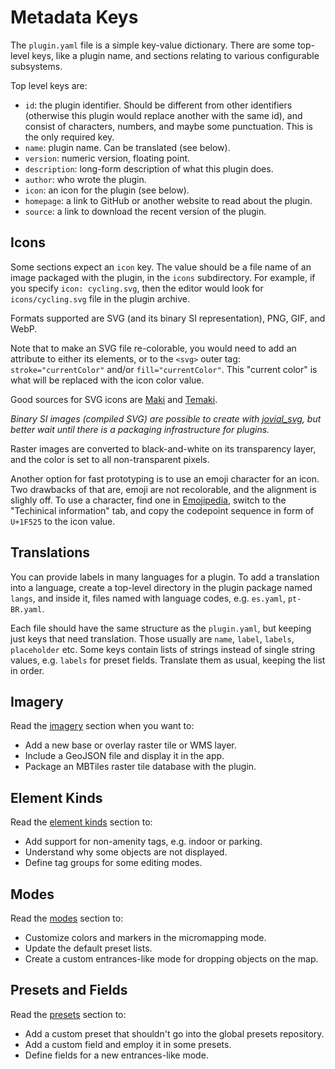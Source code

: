 # Metadata Keys

The `plugin.yaml` file is a simple key-value dictionary. There are some top-level keys, like a plugin name, and sections relating to various configurable subsystems.

Top level keys are:

* `id`: the plugin identifier. Should be different from other identifiers (otherwise this plugin would replace another with the same id), and consist of characters, numbers, and maybe some punctuation. This is the only required key.
* `name`: plugin name. Can be translated (see below).
* `version`: numeric version, floating point.
* `description`: long-form description of what this plugin does.
* `author`: who wrote the plugin.
* `icon`: an icon for the plugin (see below).
* `homepage`: a link to GitHub or another website to read about the plugin.
* `source`: a link to download the recent version of the plugin.

## Icons

Some sections expect an `icon` key. The value should be a file name of an image packaged with the plugin, in the `icons` subdirectory. For example, if you specify `icon: cycling.svg`, then the editor would look for `icons/cycling.svg` file in the plugin archive.

Formats supported are SVG (and its binary SI representation), PNG, GIF, and WebP.

Note that to make an SVG file re-colorable, you would need to add an attribute to either its elements, or to the `<svg>` outer tag: `stroke="currentColor"` and/or `fill="currentColor"`. This "current color" is what will be replaced with the icon color value.

Good sources for SVG icons are [Maki](https://github.com/mapbox/maki/tree/main) and [Temaki](https://github.com/rapideditor/temaki).

_Binary SI images (compiled SVG) are possible to create with [jovial_svg](https://pub.dev/packages/jovial_svg_transformer), but better wait until there is a packaging infrastructure for plugins._

Raster images are converted to black-and-white on its transparency layer, and the color is set to all non-transparent pixels.

Another option for fast prototyping is to use an emoji character for an icon. Two drawbacks of that are, emoji
are not recolorable, and the alignment is slighly off. To use a character, find one
in [Emojipedia](https://emojipedia.org/), switch to the "Techinical information" tab,
and copy the codepoint sequence in form of `U+1F525` to the icon value.

## Translations

You can provide labels in many languages for a plugin. To add a translation
into a language, create a top-level directory in the plugin package named `langs`,
and inside it, files named with language codes, e.g. `es.yaml`, `pt-BR.yaml`.

Each file should have the same structure as the `plugin.yaml`, but keeping
just keys that need translation. Those usually are `name`, `label`, `labels`,
`placeholder` etc. Some keys contain lists of strings instead of single
string values, e.g. `labels` for preset fields. Translate them as usual,
keeping the list in order.

## Imagery

Read the [imagery](imagery.md) section when you want to:

* Add a new base or overlay raster tile or WMS layer.
* Include a GeoJSON file and display it in the app.
* Package an MBTiles raster tile database with the plugin.

## Element Kinds

Read the [element kinds](element_kinds.md) section to:

* Add support for non-amenity tags, e.g. indoor or parking.
* Understand why some objects are not displayed.
* Define tag groups for some editing modes.

## Modes

Read the [modes](modes.md) section to:

* Customize colors and markers in the micromapping mode.
* Update the default preset lists.
* Create a custom entrances-like mode for dropping objects on the map.

## Presets and Fields

Read the [presets](presets.md) section to:

* Add a custom preset that shouldn't go into the global presets repository.
* Add a custom field and employ it in some presets.
* Define fields for a new entrances-like mode.
